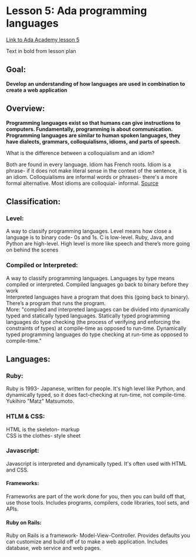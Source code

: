 # Lesson 5: Ada programming languages

[Link to Ada Academy lesson 5](https://github.com/Ada-Developers-Academy/jump-start/tree/master/preparing-to-code/ada-languages)

Text in bold from lesson plan 

## Goal:
**Develop an understanding of how languages are used in combination to create a web application**

## Overview: 
**Programming languages exist so that humans can give instructions to computers. Fundamentally, programming is about communication. Programming languages are similar to human spoken languages, they have dialects, grammars, colloquialisms, idioms, and parts of speech.**  

What is the difference between a colloquialism and an idiom?  

Both are found in every language. Idiom has French roots. Idiom is a phrase- if it does not make literal sense in the context of the sentence, it is an idiom. Colloquialisms are informal words or phrases- there's a more formal alternative. Most idioms are colloquial- informal. [Source](http://www.differencebetween.com/difference-between-idioms-and-vs-colloquialisms/)   


## Classification: 

### Level:
A way to classify programming languages. Level means how close a language is to binary code- 0s and 1s. C is low-level. Ruby, Java, and Python are high-level. High level is more like speech and there’s more going on behind the scenes  

### Compiled or Interpreted:
A way to classify programming languages. Languages by type means compiled or interpreted. Compiled languages go back to binary before they work  
Interpreted languages have a program that does this (going back to binary). There’s a program that runs the program.  
More: "compiled and interpreted languages can be divided into dynamically typed and statically typed languages. Statically typed programming languages do type checking (the process of verifying and enforcing the constraints of types) at compile-time as opposed to run-time. Dynamically typed programming languages do type checking at run-time as opposed to compile-time."

## Languages: 
### Ruby:
Ruby is 1993- Japanese, written for people. It's high level like Python, and dynamically typed, so it does fact-checking at run-time, not compile-time.   
Yukihiro "Matz" Matsumoto.

### HTLM & CSS: 

HTML is the skeleton- markup  
CSS is the clothes- style sheet  

### Javascript:

Javascript is interpreted and dynamically typed. It's often used with HTML and CSS.

#### Frameworks:

Frameworks are part of the work done for you, then you can build off that, use those tools. Includes programs, compilers, code libraries, tool sets, and APIs.

#### Ruby on Rails:

Ruby on Rails is a framework- Model-View-Controller. Provides defaults you can customize and build off of to make a web application. Includes database, web service and web pages. 



